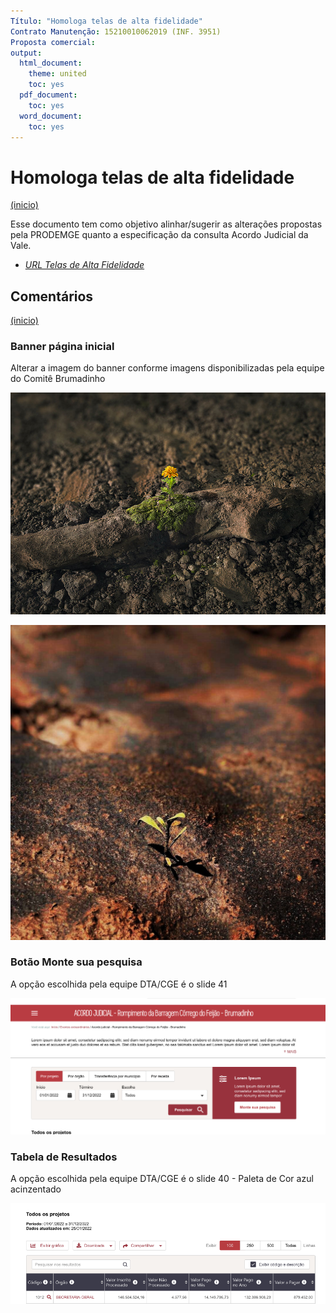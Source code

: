 ```yaml
---
Título: "Homologa telas de alta fidelidade"
Contrato Manutenção: 15210010062019 (INF. 3951)
Proposta comercial:
output:
  html_document:
    theme: united
    toc: yes
  pdf_document:
    toc: yes
  word_document:
    toc: yes
---
```



# Homologa telas de alta fidelidade
<a href="#top">(inicio)</a>

Esse documento tem como objetivo alinhar/sugerir as alterações propostas pela PRODEMGE quanto a especificação da consulta Acordo Judicial da Vale.

- [*URL Telas de Alta Fidelidade*](https://xd.adobe.com/view/89288ace-e003-48ad-8172-de66982d985a-dc7b/)

## Comentários
<a href="#top">(inicio)</a>

### Banner página inicial

Alterar a imagem do banner conforme imagens disponibilizadas pela equipe do Comitê Brumadinho

![](static/imagens/banner1.jpg)

![](static/imagens/banner2.jpg)

### Botão Monte sua pesquisa

A opção escolhida pela equipe DTA/CGE é o slide 41

![](static/imagens/slide41.png)

### Tabela de Resultados

A opção escolhida pela equipe DTA/CGE é o slide 40 - Paleta de Cor azul acinzentado

![](static/imagens/slide40.png)
